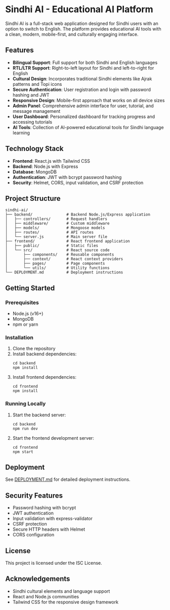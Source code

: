 # Sindhi AI - Educational AI Platform

Sindhi AI is a full-stack web application designed for Sindhi users with an option to switch to English. The platform provides educational AI tools with a clean, modern, mobile-first, and culturally engaging interface.

## Features

- **Bilingual Support**: Full support for both Sindhi and English languages
- **RTL/LTR Support**: Right-to-left layout for Sindhi and left-to-right for English
- **Cultural Design**: Incorporates traditional Sindhi elements like Ajrak patterns and Topi icons
- **Secure Authentication**: User registration and login with password hashing and JWT
- **Responsive Design**: Mobile-first approach that works on all device sizes
- **Admin Panel**: Comprehensive admin interface for user, tutorial, and message management
- **User Dashboard**: Personalized dashboard for tracking progress and accessing tutorials
- **AI Tools**: Collection of AI-powered educational tools for Sindhi language learning

## Technology Stack

- **Frontend**: React.js with Tailwind CSS
- **Backend**: Node.js with Express
- **Database**: MongoDB
- **Authentication**: JWT with bcrypt password hashing
- **Security**: Helmet, CORS, input validation, and CSRF protection

## Project Structure

```
sindhi-ai/
├── backend/               # Backend Node.js/Express application
│   ├── controllers/       # Request handlers
│   ├── middleware/        # Custom middleware
│   ├── models/            # Mongoose models
│   ├── routes/            # API routes
│   └── server.js          # Main server file
├── frontend/              # React frontend application
│   ├── public/            # Static files
│   └── src/               # React source code
│       ├── components/    # Reusable components
│       ├── context/       # React context providers
│       ├── pages/         # Page components
│       └── utils/         # Utility functions
└── DEPLOYMENT.md          # Deployment instructions
```

## Getting Started

### Prerequisites

- Node.js (v16+)
- MongoDB
- npm or yarn

### Installation

1. Clone the repository
2. Install backend dependencies:
   ```
   cd backend
   npm install
   ```
3. Install frontend dependencies:
   ```
   cd frontend
   npm install
   ```

### Running Locally

1. Start the backend server:
   ```
   cd backend
   npm run dev
   ```
2. Start the frontend development server:
   ```
   cd frontend
   npm start
   ```

## Deployment

See [DEPLOYMENT.md](DEPLOYMENT.md) for detailed deployment instructions.

## Security Features

- Password hashing with bcrypt
- JWT authentication
- Input validation with express-validator
- CSRF protection
- Secure HTTP headers with Helmet
- CORS configuration

## License

This project is licensed under the ISC License.

## Acknowledgements

- Sindhi cultural elements and language support
- React and Node.js communities
- Tailwind CSS for the responsive design framework
